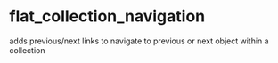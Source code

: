 # flat_collection_navigation
adds previous/next links to navigate to previous or next object within a collection
